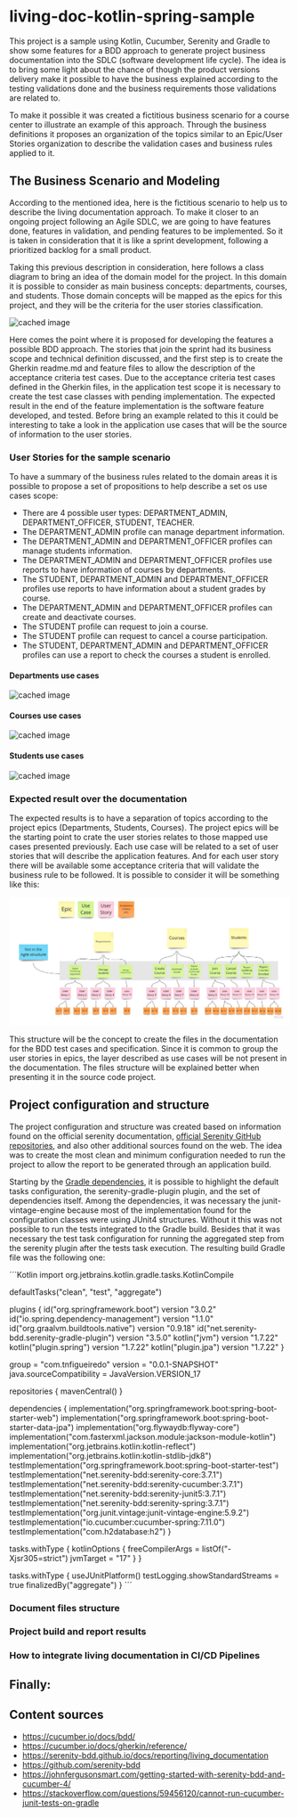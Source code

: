 # living-doc-kotlin-spring-sample

This project is a sample using Kotlin, Cucumber, Serenity and Gradle to show some features for a BDD approach
to generate project business documentation into the SDLC (software development life cycle). The idea is to bring some 
light about the chance of though the product versions delivery make it possible to have the business explained according
to the testing validations done and the business requirements those validations are related to.

To make it possible it was created a fictitious business scenario for a course center to illustrate an example of 
this approach. Through the business definitions it proposes an organization of the topics similar to an Epic/User Stories
organization to describe the validation cases and business rules applied to it.

## The Business Scenario and Modeling

According to the mentioned idea, here is the fictitious scenario to help us to describe the living documentation approach. 
To make it closer to an ongoing project following an Agile SDLC, we are going to have features done, features in validation, 
and pending features to be implemented. So it is taken in consideration that it is like a sprint development, following a 
prioritized backlog for a small product.

Taking this previous description in consideration, here follows a class diagram to bring an idea of the domain model for the
project. In this domain it is possible to consider as main business concepts: departments, courses, and students. Those 
domain concepts will be mapped as the epics for this project, and they will be the criteria for the user stories classification.

![cached image](http://www.plantuml.com/plantuml/proxy?src=https://raw.githubusercontent.com/tnfigueiredo/living-doc-kotlin-spring-sample/master/docs/myfictitious-course-center-domain.puml)

Here comes the point where it is proposed for developing the features a possible BDD approach. The stories that join the sprint had 
its business scope and technical definition discussed, and the first step is to create the Gherkin readme.md and feature files 
to allow the description of the acceptance criteria test cases. Due to the acceptance criteria test cases defined in the 
Gherkin files, in the application test scope it is necessary to create the test case classes with pending implementation. 
The expected result in the end of the feature implementation is the software feature developed, and tested. Before bring an 
example related to this it could be interesting to take a look in the application use cases that will be the source of information 
to the user stories.

### User Stories for the sample scenario

To have a summary of the business rules related to the domain areas it is possible to propose a set of propositions to help 
describe a set os use cases scope:

- There are 4 possible user types: DEPARTMENT_ADMIN, DEPARTMENT_OFFICER, STUDENT, TEACHER.
- The DEPARTMENT_ADMIN profile can manage department information.
- The DEPARTMENT_ADMIN and DEPARTMENT_OFFICER profiles can manage students information.
- The DEPARTMENT_ADMIN and DEPARTMENT_OFFICER profiles use reports to have information of courses by departments.
- The STUDENT, DEPARTMENT_ADMIN and DEPARTMENT_OFFICER profiles use reports to have information about a student grades by course.
- The DEPARTMENT_ADMIN and DEPARTMENT_OFFICER profiles can create and deactivate courses.
- The STUDENT profile can request to join a course.
- The STUDENT profile can request to cancel a course participation.
- The STUDENT, DEPARTMENT_ADMIN and DEPARTMENT_OFFICER profiles can use a report to check the courses a student is enrolled.

#### Departments use cases
![cached image](http://www.plantuml.com/plantuml/proxy?src=https://raw.githubusercontent.com/tnfigueiredo/living-doc-kotlin-spring-sample/master/docs/departments-use-cases.puml)

#### Courses use cases
![cached image](http://www.plantuml.com/plantuml/proxy?src=https://raw.githubusercontent.com/tnfigueiredo/living-doc-kotlin-spring-sample/master/docs/courses-use-cases.puml)

#### Students use cases

![cached image](http://www.plantuml.com/plantuml/proxy?src=https://raw.githubusercontent.com/tnfigueiredo/living-doc-kotlin-spring-sample/master/docs/students-use-cases.puml)

### Expected result over the documentation

The expected results is to have a separation of topics according to the project epics (Departments, Students, Courses). The project epics
will be the starting point to crate the user stories relates to those mapped use cases presented previously. Each use case will be related to a set
of user stories that will describe the application features. And for each user story there will be available some acceptance 
criteria that will validate the business rule to be followed. It is possible to consider it will be something like this:

![docs/spec-struct.jpeg](./docs/spec-struct.jpeg)

This structure will be the concept to create the files in the documentation for the BDD test cases and specification. Since it is common to 
group the user stories in epics, the layer described as use cases will be not present in the documentation. The files structure will
be explained better when presenting it in the source code project. 

## Project configuration and structure

The project configuration and structure was created based on information found on the official serenity documentation, [official Serenity GitHub 
repositories](https://github.com/serenity-bdd), and also other additional sources found on the web. The idea was to create the most clean and 
minimum configuration needed to run the project to allow the report to be generated through an application build.

Starting by the [Gradle dependencies](build.gradle.kts), it is possible to highlight the default tasks configuration, the serenity-gradle-plugin plugin, 
and the set of dependencies itself. Among the dependencies, it was necessary the junit-vintage-engine because most of the implementation found for the 
configuration classes were using JUnit4 structures. Without it this was not possible to run the tests integrated to the Gradle build. Besides that it was 
necessary the test task configuration for running the aggregated step from the serenity plugin after the tests task execution. The resulting build Gradle 
file was the following one:

´´´Kotlin
import org.jetbrains.kotlin.gradle.tasks.KotlinCompile

defaultTasks("clean", "test", "aggregate")

plugins { 
  id("org.springframework.boot") version "3.0.2"
  id("io.spring.dependency-management") version "1.1.0"
  id("org.graalvm.buildtools.native") version "0.9.18"
  id("net.serenity-bdd.serenity-gradle-plugin") version "3.5.0"
  kotlin("jvm") version "1.7.22"
  kotlin("plugin.spring") version "1.7.22"
  kotlin("plugin.jpa") version "1.7.22"
}

group = "com.tnfigueiredo"
version = "0.0.1-SNAPSHOT"
java.sourceCompatibility = JavaVersion.VERSION_17

repositories {
  mavenCentral()
}

dependencies {
  implementation("org.springframework.boot:spring-boot-starter-web")
  implementation("org.springframework.boot:spring-boot-starter-data-jpa")
  implementation("org.flywaydb:flyway-core")
  implementation("com.fasterxml.jackson.module:jackson-module-kotlin")
  implementation("org.jetbrains.kotlin:kotlin-reflect")
  implementation("org.jetbrains.kotlin:kotlin-stdlib-jdk8")
  testImplementation("org.springframework.boot:spring-boot-starter-test")
  testImplementation("net.serenity-bdd:serenity-core:3.7.1")
  testImplementation("net.serenity-bdd:serenity-cucumber:3.7.1")
  testImplementation("net.serenity-bdd:serenity-junit5:3.7.1")
  testImplementation("net.serenity-bdd:serenity-spring:3.7.1")
  testImplementation("org.junit.vintage:junit-vintage-engine:5.9.2")
  testImplementation("io.cucumber:cucumber-spring:7.11.0")
  testImplementation("com.h2database:h2")
}

tasks.withType<KotlinCompile> {
  kotlinOptions {
    freeCompilerArgs = listOf("-Xjsr305=strict")
    jvmTarget = "17"
  }
}

tasks.withType<Test> {
  useJUnitPlatform()
  testLogging.showStandardStreams = true
  finalizedBy("aggregate")
}
´´´

### Document files structure

[//]: # (Mention the Gherkin + test cases integration)
[//]: # (Show how to create readme files and gherkin files)

### Project build and report results

[//]: # (Show report structure)

### How to integrate living documentation in CI/CD Pipelines

[//]: # (Github actions example)
[//]: # (find somewhere to publish. best approach local docker contianer for the sample)

## Finally:

[//]: # (sprint flow and SLDC software deliverables include docs)

## Content sources

- https://cucumber.io/docs/bdd/
- https://cucumber.io/docs/gherkin/reference/
- https://serenity-bdd.github.io/docs/reporting/living_documentation
- https://github.com/serenity-bdd
- https://johnfergusonsmart.com/getting-started-with-serenity-bdd-and-cucumber-4/
- https://stackoverflow.com/questions/59456120/cannot-run-cucumber-junit-tests-on-gradle